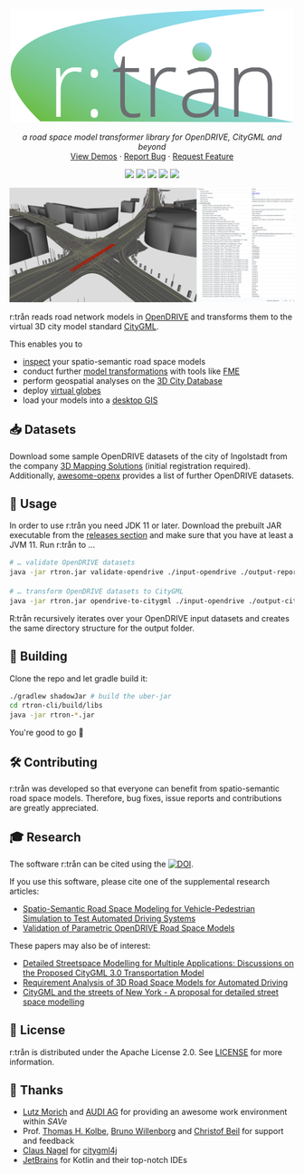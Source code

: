 <p align="center"><a href="https://rtron.io" target="_blank" rel="noopener noreferrer"><img width="500" src="https://raw.githubusercontent.com/tum-gis/rtron-site/main/public/logo.png" alt="rtron logo"></a></p>

<p align="center">
    <em>a road space model transformer library for OpenDRIVE, CityGML and beyond</em>
    <br />
    <a href="https://rtron.io">View Demos</a>
    ·
    <a href="https://github.com/tum-gis/rtron/issues">Report Bug</a>
    ·
    <a href="https://github.com/tum-gis/rtron/issues">Request Feature</a>
</p>

<p align="center">
    <a href="https://search.maven.org/search?q=io.rtron" title="Latest Release"><img src="https://img.shields.io/maven-central/v/io.rtron/rtron-main?style=for-the-badge"></a>
    <a href="https://github.com/tum-gis/rtron/actions/workflows/build-rtron.yml" title="Build Status"><img src="https://img.shields.io/github/actions/workflow/status/tum-gis/rtron/build-rtron.yml?branch=main&style=for-the-badge"></a>
    <a href="https://github.com/tum-gis/rtron/issues" title="Open Issues"><img src="https://img.shields.io/github/issues/tum-gis/rtron?style=for-the-badge&logo=Github"></a>
    <a title="Language"><img src="https://img.shields.io/github/languages/top/tum-gis/rtron.svg?style=for-the-badge&logo=Kotlin&logoColor=white"></a>
    <a href="./LICENSE" title="License"><img src="https://img.shields.io/github/license/tum-gis/rtron.svg?style=for-the-badge&logo=Apache"></a>
</p>

![rtron preview](https://raw.githubusercontent.com/tum-gis/rtron-site/main/public/rtron/rtron-preview.png)

r:trån reads road network models in [OpenDRIVE](https://www.asam.net/standards/detail/opendrive) and transforms them to the virtual 3D city model standard [CityGML](https://www.opengeospatial.org/standards/citygml).

This enables you to

* [inspect](https://rtron.io/examples/model-inspection) your spatio-semantic road space models
* conduct further [model transformations](https://rtron.io/examples/model-transformations) with tools like [FME](https://www.safe.com/fme/)
* perform geospatial analyses on the [3D City Database](https://rtron.io/examples/3dcitydb)
* deploy [virtual globes](https://rtron.io/examples/web-map)
* load your models into a [desktop GIS](https://rtron.io/examples/desktop-gis)

## :inbox_tray: Datasets

Download some sample OpenDRIVE datasets of the city of Ingolstadt from the company [3D Mapping Solutions](https://www.3d-mapping.de/en/customer-area/demo-data) (initial registration required).
Additionally, [awesome-openx](https://github.com/beneschwab/awesome-openx#datasets) provides a list of further OpenDRIVE datasets.

## :rocket: Usage

In order to use r:trån you need JDK 11 or later.
Download the prebuilt JAR executable from the [releases section](https://github.com/tum-gis/rtron/releases/latest) and make sure that you have at least a JVM 11.
Run r:trån to ...

```bash
# … validate OpenDRIVE datasets
java -jar rtron.jar validate-opendrive ./input-opendrive ./output-reports

# … transform OpenDRIVE datasets to CityGML
java -jar rtron.jar opendrive-to-citygml ./input-opendrive ./output-citygml
```

R:trån recursively iterates over your OpenDRIVE input datasets and creates the same directory structure for the output folder.

## :construction_worker: Building

Clone the repo and let gradle build it:

```bash
./gradlew shadowJar # build the uber-jar
cd rtron-cli/build/libs
java -jar rtron-*.jar
```

You're good to go :muscle:


## :hammer_and_wrench: Contributing

r:trån was developed so that everyone can benefit from spatio-semantic road space models.
Therefore, bug fixes, issue reports and contributions are greatly appreciated.

## :mortar_board: Research

The software r:trån can be cited using the [![DOI](https://zenodo.org/badge/258142903.svg)](https://zenodo.org/badge/latestdoi/258142903).

If you use this software, please cite one of the supplemental research articles:
- [Spatio-Semantic Road Space Modeling for Vehicle-Pedestrian Simulation to Test Automated Driving Systems](https://doi.org/10.3390/su12093799)
- [Validation of Parametric OpenDRIVE Road Space Models](https://doi.org/10.5194/isprs-annals-X-4-W2-2022-257-2022)

These papers may also be of interest:
* [Detailed Streetspace Modelling for Multiple Applications: Discussions on the Proposed CityGML 3.0 Transportation Model](https://doi.org/https://doi.org/10.3390/ijgi9100603)
* [Requirement Analysis of 3D Road Space Models for Automated Driving](https://doi.org/10.5194/isprs-annals-IV-4-W8-99-2019)
* [CityGML and the streets of New York - A proposal for detailed street space modelling](https://doi.org/10.5194/isprs-annals-IV-4-W5-9-2017)

## :memo: License

r:trån is distributed under the Apache License 2.0. See [LICENSE](LICENSE) for more information.

## :handshake: Thanks

- [Lutz Morich](https://www.linkedin.com/in/lutz-morich-in/) and [AUDI AG](https://github.com/audi) for providing an awesome work environment within *SAVe*
- Prof. [Thomas H. Kolbe](https://www.asg.ed.tum.de/en/gis/our-team/staff/prof-thomas-h-kolbe/), [Bruno Willenborg](https://www.asg.ed.tum.de/en/gis/our-team/staff/bruno-willenborg/) and [Christof Beil](https://www.asg.ed.tum.de/en/gis/our-team/staff/christof-beil/) for support and feedback
- [Claus Nagel](https://github.com/clausnagel) for [citygml4j](https://github.com/citygml4j/citygml4j)
- [JetBrains](https://github.com/JetBrains) for Kotlin and their top-notch IDEs
